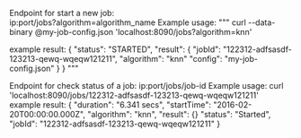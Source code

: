 
Endpoint for start a new job:<br/>
  ip:port/jobs?algorithm=algorithm_name
  Example usage: 
  """
    curl --data-binary @my-job-config.json 'localhost:8090/jobs?algorithm=knn'
    
  example result:
  {
   "status": "STARTED",
   "result": {
    "jobId": "122312-adfsasdf-123213-qewq-wqeqw121211",
    "algorithm": "knn"
    "config": "my-job-config.json"
    }
  }
  """
    
    
Endpoint for check status of a job:
    ip:port/jobs/job-id
    Example usage: 
      curl 'localhost:8090/jobs/122312-adfsasdf-123213-qewq-wqeqw121211'  
    example result:
    {
     "duration": "6.341 secs",
     "startTime": "2016-02-20T00:00:00.000Z",
     "algorithm": "knn",
     "result": {}
  "status": "Started",
  "jobId": "122312-adfsasdf-123213-qewq-wqeqw121211"
}
    
    
    
